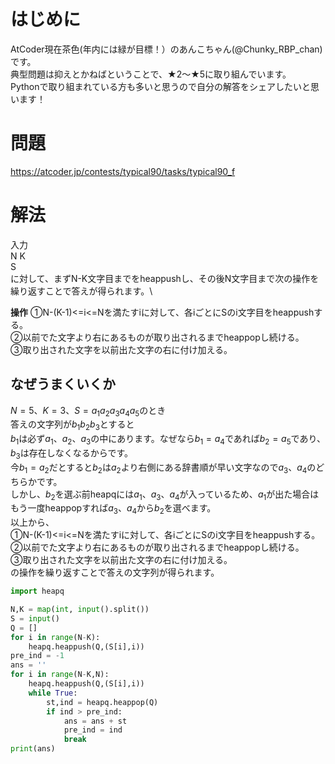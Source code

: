 # はじめに
AtCoder現在茶色(年内には緑が目標！）のあんこちゃん(@Chunky_RBP_chan)です。\
典型問題は抑えとかねばということで、★2〜★5に取り組んでいます。\
Pythonで取り組まれている方も多いと思うので自分の解答をシェアしたいと思います！

# 問題
https://atcoder.jp/contests/typical90/tasks/typical90_f

# 解法
入力\
N K\
S\
に対して、まずN-K文字目までをheappushし、その後N文字目まで次の操作を繰り返すことで答えが得られます。\

**操作**
①N-(K-1)<=i<=Nを満たすiに対して、各iごとにSのi文字目をheappushする。\
②以前でた文字より右にあるものが取り出されるまでheappopし続ける。\
③取り出された文字を以前出た文字の右に付け加える。


## なぜうまくいくか
$N=5、K=3、S=a_1a_2a_3a_4a_5$のとき\
答えの文字列が$b_1b_2b_3$とすると\
$b_1$は必ず$a_1、a_2、a_3$の中にあります。なぜなら$b_1=a_4$であれば$b_2=a_5$であり、$b_3$は存在しなくなるからです。\
今$b_1=a_2$だとすると$b_2$は$a_2$より右側にある辞書順が早い文字なので$a_3、a_4$のどちらかです。\
しかし、$b_2$を選ぶ前heapqには$a_1、a_3、a_4$が入っているため、$a_1$が出た場合はもう一度heappopすれば$a_3、a_4$から$b_2$を選べます。\
以上から、\
①N-(K-1)<=i<=Nを満たすiに対して、各iごとにSのi文字目をheappushする。\
②以前でた文字より右にあるものが取り出されるまでheappopし続ける。\
③取り出された文字を以前出た文字の右に付け加える。\
の操作を繰り返すことで答えの文字列が得られます。



```python
import heapq

N,K = map(int, input().split())
S = input()
Q = []
for i in range(N-K):
    heapq.heappush(Q,(S[i],i))
pre_ind = -1
ans = ''
for i in range(N-K,N):
    heapq.heappush(Q,(S[i],i))
    while True:
        st,ind = heapq.heappop(Q)
        if ind > pre_ind:
            ans = ans + st
            pre_ind = ind
            break
print(ans)
